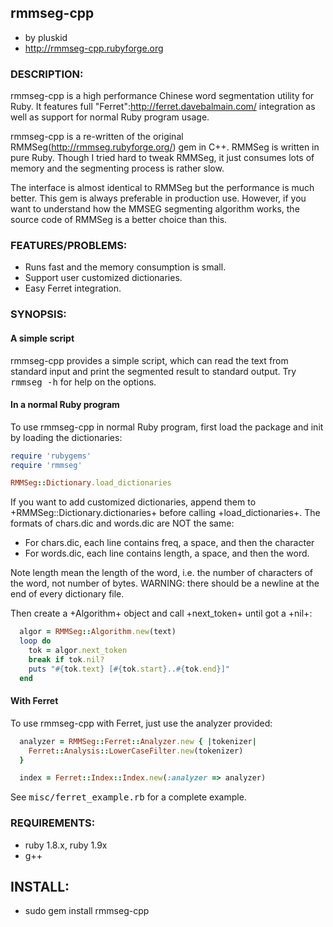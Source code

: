 ## rmmseg-cpp
  
  * by pluskid
  * http://rmmseg-cpp.rubyforge.org

### DESCRIPTION:

rmmseg-cpp is a high performance Chinese word segmentation utility for
Ruby. It features full "Ferret":http://ferret.davebalmain.com/ integration
as well as support for normal Ruby program usage.

rmmseg-cpp is a re-written of the original
RMMSeg(http://rmmseg.rubyforge.org/) gem in C++. RMMSeg is written
in pure Ruby. Though I tried hard to tweak RMMSeg, it just consumes
lots of memory and the segmenting process is rather slow.

The interface is almost identical to RMMSeg but the performance is
much better. This gem is always preferable in production
use. However, if you want to understand how the MMSEG segmenting
algorithm works, the source code of RMMSeg is a better choice than
this.

### FEATURES/PROBLEMS:

* Runs fast and the memory consumption is small.
* Support user customized dictionaries.
* Easy Ferret integration.

### SYNOPSIS:

####  A simple script

rmmseg-cpp provides a simple script, which can read the text from
standard input and print the segmented result to standard output. Try
<tt>rmmseg -h</tt> for help on the options.

#### In a normal Ruby program

To use rmmseg-cpp in normal Ruby program, first load the package and
init by loading the dictionaries:

```ruby
require 'rubygems'
require 'rmmseg'

RMMSeg::Dictionary.load_dictionaries
```

If you want to add customized dictionaries, append them to 
+RMMSeg::Dictionary.dictionaries+ before calling +load_dictionaries+.
The formats of chars.dic and  words.dic are NOT the same:

* For chars.dic, each line contains freq, a space, and then the character
* For words.dic, each line contains length, a space, and then the word.

Note length mean the length of the word, i.e. the number of characters
of the word, not number of bytes. WARNING: there should be a newline at
the end of every dictionary file.

Then create a +Algorithm+ object and call +next_token+ until got a
+nil+:

```ruby
  algor = RMMSeg::Algorithm.new(text)
  loop do
    tok = algor.next_token
    break if tok.nil?
    puts "#{tok.text} [#{tok.start}..#{tok.end}]"
  end
```

#### With Ferret

To use rmmseg-cpp with Ferret, just use the analyzer provided:

```ruby
  analyzer = RMMSeg::Ferret::Analyzer.new { |tokenizer|
    Ferret::Analysis::LowerCaseFilter.new(tokenizer)
  }

  index = Ferret::Index::Index.new(:analyzer => analyzer)
```

See <tt>misc/ferret_example.rb</tt> for a complete example.

### REQUIREMENTS:

* ruby 1.8.x, ruby 1.9x
* g++

## INSTALL:

* sudo gem install rmmseg-cpp
